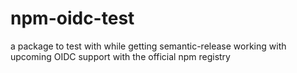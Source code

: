 # npm-oidc-test

a package to test with while getting semantic-release working with upcoming OIDC support with the official npm registry
